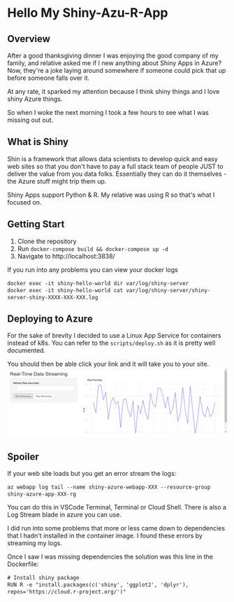 # Hello My Shiny-Azu-R-App

## Overview

After a good thanksgiving dinner I was enjoying the good company of my family, and relative asked me if I new anything about Shiny Apps in Azure? Now, they're a joke laying around somewhere if someone could pick that up before someone falls over it.

At any rate, it sparked my attention because I think shiny things and I love shiny Azure things.

So when I woke the next morning I took a few hours to see what I was missing out out.

## What  is  Shiny

Shin is a framework that allows data scientists to develop quick and easy web sites so that you don't have to pay a full stack team of people JUST to deliver the value from you data folks. Essentially they can do it themselves - the Azure stuff might trip them up.

Shiny Apps support Python & R. My relative was using R so that's what I focused on.

## Getting Start
1. Clone the repository
2. Run `docker-compose build && docker-compose up -d`
3. Navigate to http://localhost:3838/

If you run into any problems you can view your docker logs

```
docker exec -it shiny-hello-world dir var/log/shiny-server
docker exec -it shiny-hello-world cat var/log/shiny-server/shiny-server-shiny-XXXX-XXX-XXX.log
```

## Deploying to Azure

For the sake of  brevity I decided to use a Linux App Service for  containers instead of k8s. You can refer to the `scripts/deploy.sh` as it is pretty well documented. 

You should then be able click your link and it will take you to your site.
![alt text](image.png)

## Spoiler
If your web site loads but you get an error stream the logs:
```
az webapp log tail --name shiny-azure-webapp-XXX --resource-group shiny-azure-app-XXX-rg
```
You can do this in VSCode Terminal, Terminal or Cloud Shell. There is also a Log Stream blade in azure you can use.

I did run into some problems that more or less came down to dependencies that I hadn't installed in the container image. I found these errors by streaming my logs.

Once I saw I was missing dependencies the solution was this line in the Dockerfile:

```
# Install shiny package
RUN R -e "install.packages(c('shiny', 'ggplot2', 'dplyr'), repos='https://cloud.r-project.org/')"
```